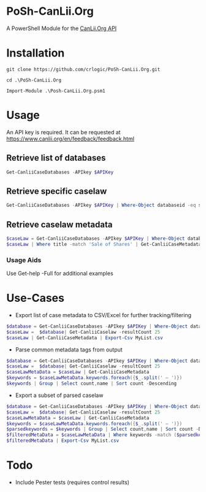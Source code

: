 # PoSh-CanLii.Org
A PowerShell Module for the [CanLii.Org API](https://github.com/canlii/API_documentation)

# Installation
```
git clone https://github.com/crlogic/PoSh-CanLii.Org.git

cd .\PoSh-CanLii.Org

Import-Module .\Posh-CanLii.Org.psm1
```

# Usage
An API key is required. It can be requested at https://www.canlii.org/en/feedback/feedback.html

## Retrieve list of databases
```PowerShell
Get-CanliiCaseDatabases -APIkey $APIKey
```

## Retrieve specific caselaw
```PowerShell
Get-CanliiCaseDatabases -APIkey $APIKey | Where-Object databaseid -eq sklgb | Get-CanliiCaselaw
```

## Retrieve caselaw metadata
```PowerShell
$caseLaw = Get-CanliiCaseDatabases -APIkey $APIKey | Where-Object databaseid -eq sklgb | Get-CanliiCaselaw 
$caseLaw | Where title -match 'Sale of Shares' | Get-CanliiCaseMetadata
```

### Usage Aids
Use Get-help -Full for additional examples

# Use-Cases
- Export list of case metadata to CSV/Excel for further tracking/filtering
```PowerShell
$database = Get-CanliiCaseDatabases -APIkey $APIKey | Where-Object databaseid -eq onltb
$caseLaw =  $database| Get-CanliiCaselaw -resultCount 25
$caseLaw | Get-CanliiCaseMetadata | Export-Csv MyList.csv
```

- Parse common metadata tags from output
```PowerShell
$database = Get-CanliiCaseDatabases -APIkey $APIKey | Where-Object databaseid -eq onltb
$caseLaw =  $database| Get-CanliiCaselaw -resultCount 25
$caseLawMetaData = $caseLaw | Get-CanliiCaseMetadata
$keywords = $caseLawMetaData.keywords.foreach({$_.split(' — ')})
$keywords | Group | Select count,name | Sort count -Descending
```

- Export a subset of parsed caselaw
```PowerShell
$database = Get-CanliiCaseDatabases -APIkey $APIKey | Where-Object databaseid -eq onltb
$caseLaw =  $database| Get-CanliiCaselaw -resultCount 25
$caseLawMetaData = $caseLaw | Get-CanliiCaseMetadata
$keywords = $caseLawMetaData.keywords.foreach({$_.split(' — ')})
$parsedkeywords = $keywords | Group | Select count,name | Sort count -Descending | Out-GridView -PassThru
$filteredMetaData = $caseLawMetaData | Where keywords -match ($parsedkeywords.name -join '|')
$filteredMetaData | Export-Csv MyList.csv
```

# Todo
- Include Pester tests (requires control results)
